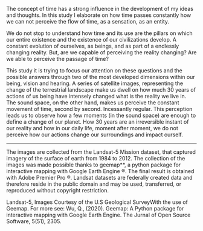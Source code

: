 The concept of time has a strong influence in the development of my ideas and thoughts. In this study I elaborate on how time passes constantly how we can not perceive the flow of time, as a sensation, as an entity. 

We do not stop to understand how time and its use are the pillars on which our entire existence and the existence of our civilizations develop. A constant evolution of ourselves, as beings, and as part of a endlessly changing reality. But, are we capable of perceiving the reality changing? Are we able to perceive the passage of time? 

This study it is trying to focus our attention on these questions and the possible answers through two of the most developed dimensions within our being, vision and hearing. A series of satellite images, representing the change of the terrestrial landscape make us dwell on how much 30 years of actions of us being have intensely changed what is the reality we live in. The sound space, on the other hand, makes us perceive the constant movement of time, second by second. Incessantly regular. This perception leads us to observe how a few moments (in the sound space) are enough to define a change of our planet. How 30 years are an irreversible instant of our reality and how in our daily life, moment after moment, we do not perceive how our actions change our surroundings and impact ourself.  

-----
 
The images are collected from the Landsat-5  Mission dataset, that captured imagery of the surface of earth from 1984 to 2012. The collection of the images was made possible thanks to geemap**, a python package for interactive mapping with Google Earth Engine ®. The final result is obtained with Adobe Premier Pro ®. Landsat datasets are federally created data and therefore reside in the public domain and may be used, transferred, or reproduced without copyright restriction.

Landsat-5, Images Courtesy of the U.S Geological SurveyWith the use of Geemap. For more see: Wu, Q., (2020). Geemap: A Python package for interactive mapping with Google Earth Engine. 
The Jurnal of Open Source Software, 5(51), 2305.
